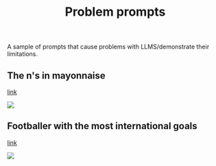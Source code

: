 ﻿---
backlinks:
- title: AI
  url: /memex/sense/AI/AI.html
title: Problem prompts
---
A sample of prompts that cause problems with LLMS/demonstrate their limitations.

## The n's in mayonnaise

[link](https://chat.openai.com/share/25bfffd5-4f9e-4b9f-8208-b72931aaec19)

![](https://djon.es/assets/memex/sense/AI/images/whereNs.png)

## Footballer with the most international goals

[link](https://chat.openai.com/share/ef9b9b3d-ff30-444b-8c8a-f6af9fb2a7cc)

![](https://djon.es/assets/memex/sense/AI/images/mostGoals.png)